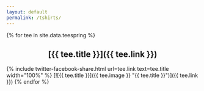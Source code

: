 ```yaml
---
layout: default
permalink: /tshirts/
---
```


<style>h2{ text-align: center; } .entry img{ max-width: 500px; }</style>

{% for tee in site.data.teespring %}
## [{{ tee.title }}]({{ tee.link }})
{% include twitter-facebook-share.html url=tee.link text=tee.title width="100%" %}
[![{{ tee.title }}]({{ tee.image }} "{{ tee.title }}")]({{ tee.link }})
{% endfor %}
